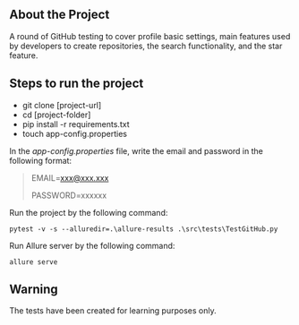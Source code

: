 ## About the Project

A round of GitHub testing to cover profile basic settings, main features used by developers to create repositories, the search functionality, and the star feature.

## Steps to run the project

- git clone [project-url]
- cd [project-folder]
- pip install -r requirements.txt
- touch app-config.properties

In the *app-config.properties* file, write the email and password in the following format:

> EMAIL=xxx@xxx.xxx
> 
> PASSWORD=xxxxxx

Run the project by the following command:

`pytest -v -s --alluredir=.\allure-results .\src\tests\TestGitHub.py  
`

Run Allure server by the following command:

`allure serve`

## Warning

The tests have been created for learning purposes only.
